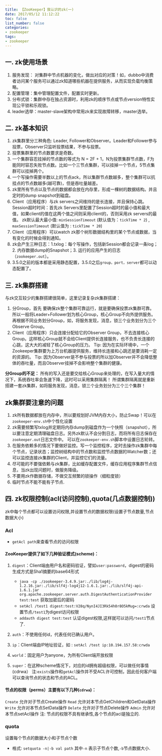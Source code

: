 ```yaml
---
title: 【ZooKeeper】我认识的zk(一)
date: 2017/05/12 11:12:22
toc: false
list_number: false
categories:
- zookeeper
tags:
- zookeeper
---
```


## 一. zk使用场景
1. 服务发现： 对集群中节点机器的变化，做出对应的对策！如，dubbo中消费者访问某个服务可以通过zk知道哪些机器在提供服务，从而实现负载均衡策略。
2. 配置管理：集中管理配置文件，配置实时更新。
3. 分布式锁：集群中存在独占资源时，利用zk的顺序节点或节点version特性实现公平锁和乐观锁。
4. leader选举：master-slave架构中常用zk来实现故障转移，master选举。
## 二. zk基本知识
1. zk集群里分三种角色: Leader, Follower和Observer。Leader和Follower参与投票，Observer只监听投票结果，不参与投票。
2. 投票集群里的节点数要求是奇数。
3. 一个集群容忍挂掉的节点数的等式为 N = 2F + 1，N为投票集群节点数，F为能同时容忍失败节点数。比如一个三节点集群，可以挂掉一个节点，5节点集群可以挂掉两个。
4. 一个写操作需要半数以上的节点ack，所以集群节点数越多，整个集群可以抗挂点的节点数越多(越可靠)，但是吞吐量越差。
5. zk里所有节点以及节点的数据都会放在内存里，形成一棵树的数据结构。并且定时的dump snapshot到磁盘。
6. Client（应用程序）与zk servers之间维持的是长连接，并且保持心跳。
Session超时时间：首先zk Servers里配置了Session超时的最小值和最大值，如果client的值在这两个值之间则采用client的，否则采用zk servers的最值。
zk默认最大最小值: `minSessionTimeout` (默认值为：`tickTime * 2`) , `maxSessionTimeout` (默认值为 : `tickTime * 20`)
7. Client（应用程序）可以watch zk那个树形数据结构里的某个节点或数据，当有变化的时候会得到通知。
8. zk会产生三种日志：1.txlog：每个写操作，包括新Session都会记录一条log；2. 内存数据dump的Snapshot；3. 运行的应用产生的日志（`zookeeper.out`）。
9. 3.5.0之前的版本都是采用静态配置，3.5.0之后`group，port，server`都可以动态配置了。
## 三. zk集群搭建
与zk交互较少的集群搭建很简单，这里记录复杂zk集群搭建：

1. 分Group，首先 要确保zk整个集群可靠运行，就是要确保投票zk集群可靠。所以一般将Leader+Follower划为核心Group，核心Group不向外提供服务。再根据不同业务划分Group，如，将服务发现，消息，锁三个业务划分为三个Observe Group。
2. Client（应用程序）只会连接分配给它的Observer Group，不去连接核心Group。这样核心Group就不会给Client提供长连接服务，也不负责长连接的心跳，这大大的减轻了核心Group的压力。
Tip: 因为在实际环境中，一个Zookeeper集群要为上万台机器提供服务，维持长连接和心跳还是要消耗一定的资源的。
Tip: 因为Observer是不参与投票的所以加Observer并不会降低整体的吞吐量，而且Observer挂掉不会影响整个集群的健康。

**分Group的不足：** 所有的写入还是要交给核心Group来处理的，在写入量大的情况下，系统吞吐率会急速下降，这时可以采用集群隔离！
所谓集群隔离就是重新搭建一套zk集群，如将服务发现，消息，锁三个业务划分为三个三个集群！

## zk集群要注意的问题
1. zk所有数据都放在内存中，所以要规划好JVM内存大小，防止Swap！可以在`zookeeper-env.sh`中个性化设置
2. zk需要频繁写txlog并定期将内存dump到磁盘作为一个快照（snapshot），所以要注意定期清理磁盘日志。另外zk默认不会分割日志，而将所有日志保存在`zookeeper.out`日志文件中。
可以在`zookeeper-env.sh`脚本中设置日志轮转。
3. 在服务依赖多的情况下要做好监控。写一个监控程序，定时去操作zk集群中每个节点，记录状态；监控树结构中的节点数和监控节点数据的Watcher数；还可以监控连接zk集群的Client，并监控它们的流量。
4. 尽可能的不要强依赖与zk集群，比如缓存配置文件，缓存应用程序集群节点信息，当zk出现问题时，做服务降级。
5. 不要用zk作数据存储，不做交互频繁的锁操作（细粒度锁）
6. 临时节点不能不能有子节点.

## 四. zk权限控制(acl(访问控制),quota(几点数据控制))
zk中每个节点都可以设置访问权限,并设置节点的数据权限(设置子节点数量,节点数据大小)
### Acl
- `getAcl path`来查看节点的访问权限
#### ZooKeeper提供了如下几种验证模式(scheme)：
1. `digest`：Client端由用户名和密码验证，譬如`user:password`，digest的密码生成方式是Sha1摘要的base64形式
    - `java -cp ./zookeeper-3.4.9.jar:./lib/log4j-1.2.16.jar:./lib/slf4j-log4j12-1.6.1.jar:./lib/slf4j-api-1.6.1.jar org.apache.zookeeper.server.auth.DigestAuthenticationProvider test:test`  获取加密后的密码
    - `setAcl /test1 digest:test:V28q/NynI4JI3Rk54h0r8O5kMug=:crwda`  设置节点`/test1`为digest访问权限
    - `addauth digest test:test`  认证digest权限,这样就可以访问`/test1`节点了.

2. `auth`：不使用任何id，代表任何已确认用户。
3. `ip`：Client端由IP地址验证，如 : `setAcl /test ip:10.194.157.58:crwda`
4. `world`：固定用户为anyone，为所有Client端开放权限
5. `super`：在这种scheme情况下，对应的id拥有超级权限，可以做任何事情(cdrwa）
注:`exists`操作和`getAcl`操作并不受ACL许可控制，因此任何客户端可以查询节点的状态和节点的ACL。

#### 节点的权限（perms）主要有以下几种(`cdrwa`)：
`Create` 允许对子节点Create操作
`Read` 允许对本节点GetChildren和GetData操作
`Write` 允许对本节点SetData操作
`Delete` 允许对子节点Delete操作
`Admin` 允许对本节点setAcl操作
注: 节点的权限不具有继承性,各个节点的acl是独立的.
### quota
设置每个节点的数据大小和子节点个数
- 格式: `setquota -n|-b val path` 其中`-n` 表示子节点个数,`-b`节点数据大小.
